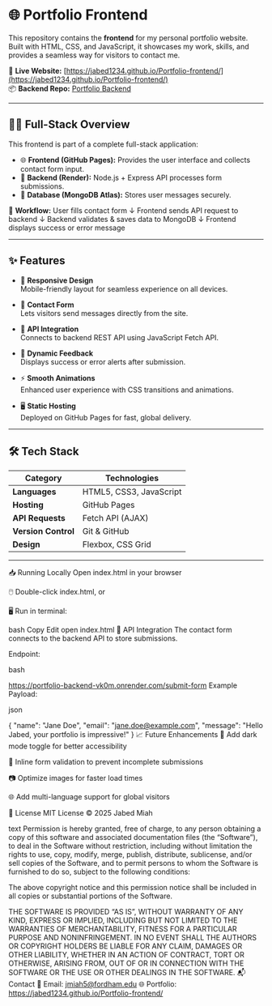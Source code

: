 # 🌐 Portfolio Frontend

This repository contains the **frontend** for my personal portfolio website. Built with HTML, CSS, and JavaScript, it showcases my work, skills, and provides a seamless way for visitors to contact me.  

🔗 **Live Website:** [https://jabed1234.github.io/Portfolio-frontend/](https://jabed1234.github.io/Portfolio-frontend/)  
📦 **Backend Repo:** [Portfolio Backend](https://github.com/Jabed1234/Portfolio-backend)  

---

## 🧑‍💻 Full-Stack Overview

This frontend is part of a complete full-stack application:  

- 🌐 **Frontend (GitHub Pages):** Provides the user interface and collects contact form input.  
- 📡 **Backend (Render):** Node.js + Express API processes form submissions.  
- 🍃 **Database (MongoDB Atlas):** Stores user messages securely.  

🔁 **Workflow:**
User fills contact form
↓
Frontend sends API request to backend
↓
Backend validates & saves data to MongoDB
↓
Frontend displays success or error message


---

## ✨ Features

- 🎨 **Responsive Design**  
  Mobile-friendly layout for seamless experience on all devices.  

- 📝 **Contact Form**  
  Lets visitors send messages directly from the site.  

- 🔗 **API Integration**  
  Connects to backend REST API using JavaScript Fetch API.  

- 💬 **Dynamic Feedback**  
  Displays success or error alerts after submission.  

- ⚡ **Smooth Animations**  
  Enhanced user experience with CSS transitions and animations.  

- 🖥️ **Static Hosting**  
  Deployed on GitHub Pages for fast, global delivery.  

---

## 🛠 Tech Stack

| Category         | Technologies              |
|-------------------|---------------------------|
| **Languages**     | HTML5, CSS3, JavaScript   |
| **Hosting**       | GitHub Pages              |
| **API Requests**  | Fetch API (AJAX)          |
| **Version Control**| Git & GitHub             |
| **Design**        | Flexbox, CSS Grid         |

---

📥 Running Locally
Open index.html in your browser

🖱️ Double-click index.html, or

🖥️ Run in terminal:

bash
Copy
Edit
open index.html
📡 API Integration
The contact form connects to the backend API to store submissions.

Endpoint:

bash

https://portfolio-backend-vk0m.onrender.com/submit-form
Example Payload:

json

{
  "name": "Jane Doe",
  "email": "jane.doe@example.com",
  "message": "Hello Jabed, your portfolio is impressive!"
}
📈 Future Enhancements
🌱 Add dark mode toggle for better accessibility

📨 Inline form validation to prevent incomplete submissions

📷 Optimize images for faster load times

🌐 Add multi-language support for global visitors

📄 License
MIT License © 2025 Jabed Miah

text
Permission is hereby granted, free of charge, to any person obtaining a copy
of this software and associated documentation files (the “Software”), to deal
in the Software without restriction, including without limitation the rights
to use, copy, modify, merge, publish, distribute, sublicense, and/or sell
copies of the Software, and to permit persons to whom the Software is
furnished to do so, subject to the following conditions:

The above copyright notice and this permission notice shall be included in
all copies or substantial portions of the Software.

THE SOFTWARE IS PROVIDED “AS IS”, WITHOUT WARRANTY OF ANY KIND, EXPRESS OR
IMPLIED, INCLUDING BUT NOT LIMITED TO THE WARRANTIES OF MERCHANTABILITY,
FITNESS FOR A PARTICULAR PURPOSE AND NONINFRINGEMENT. IN NO EVENT SHALL
THE AUTHORS OR COPYRIGHT HOLDERS BE LIABLE FOR ANY CLAIM, DAMAGES OR OTHER
LIABILITY, WHETHER IN AN ACTION OF CONTRACT, TORT OR OTHERWISE, ARISING FROM,
OUT OF OR IN CONNECTION WITH THE SOFTWARE OR THE USE OR OTHER DEALINGS IN
THE SOFTWARE.
📬 Contact
📧 Email: jmiah5@fordham.edu
🌐 Portfolio: https://jabed1234.github.io/Portfolio-frontend/

